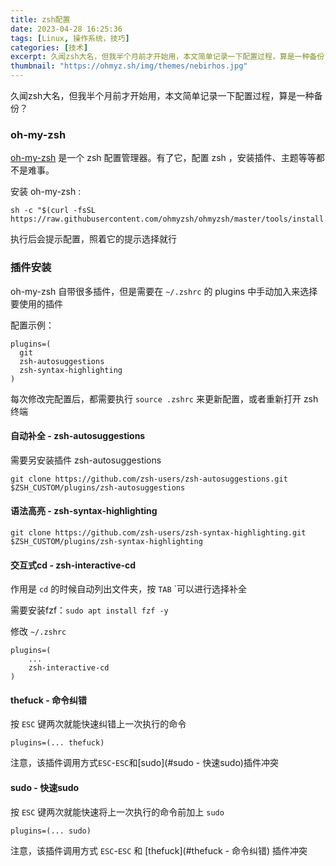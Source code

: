 ```yaml
---
title: zsh配置
date: 2023-04-28 16:25:36
tags: [Linux, 操作系统，技巧]
categories: [技术]
excerpt: 久闻zsh大名，但我半个月前才开始用，本文简单记录一下配置过程，算是一种备份？
thumbnail: "https://ohmyz.sh/img/themes/nebirhos.jpg"
---
```


久闻zsh大名，但我半个月前才开始用，本文简单记录一下配置过程，算是一种备份？

### oh-my-zsh

[oh-my-zsh](https://ohmyz.sh/) 是一个 zsh 配置管理器。有了它，配置 zsh ，安装插件、主题等等都不是难事。

安装 oh-my-zsh :

```shell
sh -c "$(curl -fsSL https://raw.githubusercontent.com/ohmyzsh/ohmyzsh/master/tools/install.sh)"
```

执行后会提示配置，照着它的提示选择就行

### 插件安装

oh-my-zsh 自带很多插件，但是需要在 `~/.zshrc` 的 plugins 中手动加入来选择要使用的插件

配置示例：

```
plugins=(
  git
  zsh-autosuggestions
  zsh-syntax-highlighting
)
```
每次修改完配置后，都需要执行 `source .zshrc` 来更新配置，或者重新打开 zsh 终端

#### 自动补全 - zsh-autosuggestions

需要另安装插件 zsh-autosuggestions

```shell
git clone https://github.com/zsh-users/zsh-autosuggestions.git $ZSH_CUSTOM/plugins/zsh-autosuggestions
```

#### 语法高亮 - zsh-syntax-highlighting

```shell
git clone https://github.com/zsh-users/zsh-syntax-highlighting.git $ZSH_CUSTOM/plugins/zsh-syntax-highlighting
```

#### 交互式cd - zsh-interactive-cd

作用是 `cd` 的时候自动列出文件夹，按 `TAB` `可以进行选择补全

需要安装fzf：`sudo apt install fzf -y`

修改 `~/.zshrc`

```
plugins=(
	...
	zsh-interactive-cd
)
```

#### thefuck - 命令纠错

按 `ESC` 键两次就能快速纠错上一次执行的命令

`plugins=(... thefuck)`

注意，该插件调用方式`ESC`-`ESC`和[sudo](#sudo - 快速sudo)插件冲突

#### sudo - 快速sudo

按 `ESC` 键两次就能快速将上一次执行的命令前加上 `sudo`

`plugins=(... sudo)`

注意，该插件调用方式 `ESC`-`ESC` 和 [thefuck](#thefuck - 命令纠错) 插件冲突
